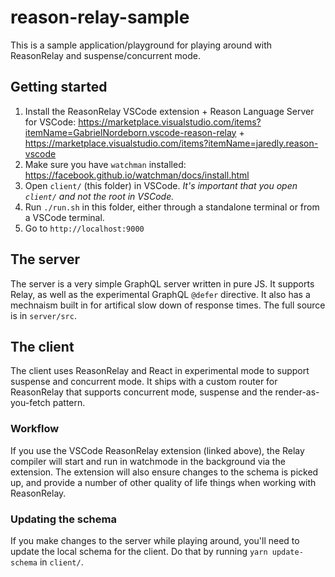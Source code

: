 # reason-relay-sample

This is a sample application/playground for playing around with ReasonRelay and suspense/concurrent mode.

## Getting started

1. Install the ReasonRelay VSCode extension + Reason Language Server for VSCode: https://marketplace.visualstudio.com/items?itemName=GabrielNordeborn.vscode-reason-relay + https://marketplace.visualstudio.com/items?itemName=jaredly.reason-vscode
2. Make sure you have `watchman` installed: https://facebook.github.io/watchman/docs/install.html
3. Open `client/` (this folder) in VSCode. _It's important that you open `client/` and not the root in VSCode._
4. Run `./run.sh` in this folder, either through a standalone terminal or from a VSCode terminal.
5. Go to `http://localhost:9000`

## The server

The server is a very simple GraphQL server written in pure JS. It supports Relay, as well as the experimental GraphQL `@defer` directive. It also has a mechnaism built in for artifical slow down of response times. The full source is in `server/src`.

## The client

The client uses ReasonRelay and React in experimental mode to support suspense and concurrent mode. It ships with a custom router for ReasonRelay that supports concurrent mode, suspense and the render-as-you-fetch pattern.

### Workflow

If you use the VSCode ReasonRelay extension (linked above), the Relay compiler will start and run in watchmode in the background via the extension. The extension will also ensure changes to the schema is picked up, and provide a number of other quality of life things when working with ReasonRelay.

### Updating the schema

If you make changes to the server while playing around, you'll need to update the local schema for the client. Do that by running `yarn update-schema` in `client/`.
